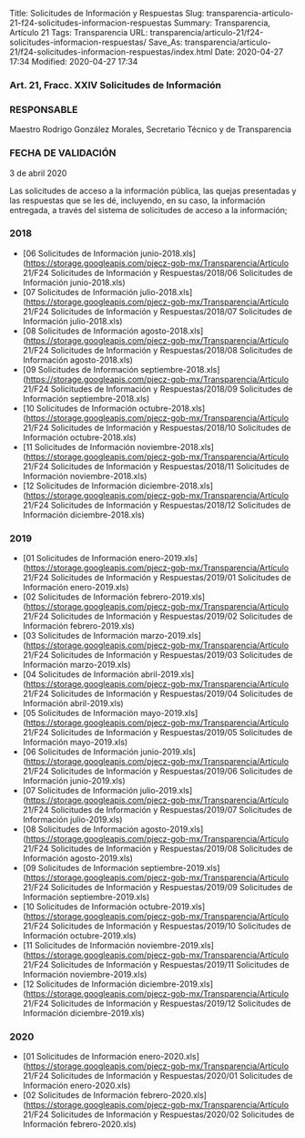 Title: Solicitudes de Información y Respuestas
Slug: transparencia-articulo-21-f24-solicitudes-informacion-respuestas
Summary: Transparencia, Artículo 21
Tags: Transparencia
URL: transparencia/articulo-21/f24-solicitudes-informacion-respuestas/
Save_As: transparencia/articulo-21/f24-solicitudes-informacion-respuestas/index.html
Date: 2020-04-27 17:34
Modified: 2020-04-27 17:34


### Art. 21, Fracc. XXIV Solicitudes de Información

### RESPONSABLE

Maestro Rodrigo González Morales, Secretario Técnico y de Transparencia

### FECHA DE VALIDACIÓN

3 de abril 2020

Las solicitudes de acceso a la información pública, las quejas presentadas y las respuestas que se les dé, incluyendo, en su caso, la información entregada, a través del sistema de solicitudes de acceso a la información;


### 2018


* [06 Solicitudes de Información junio-2018.xls](https://storage.googleapis.com/pjecz-gob-mx/Transparencia/Artículo 21/F24 Solicitudes de Información y Respuestas/2018/06 Solicitudes de Información junio-2018.xls)
* [07 Solicitudes de Información julio-2018.xls](https://storage.googleapis.com/pjecz-gob-mx/Transparencia/Artículo 21/F24 Solicitudes de Información y Respuestas/2018/07 Solicitudes de Información julio-2018.xls)
* [08 Solicitudes de Información agosto-2018.xls](https://storage.googleapis.com/pjecz-gob-mx/Transparencia/Artículo 21/F24 Solicitudes de Información y Respuestas/2018/08 Solicitudes de Información agosto-2018.xls)
* [09 Solicitudes de Información septiembre-2018.xls](https://storage.googleapis.com/pjecz-gob-mx/Transparencia/Artículo 21/F24 Solicitudes de Información y Respuestas/2018/09 Solicitudes de Información septiembre-2018.xls)
* [10 Solicitudes de Información octubre-2018.xls](https://storage.googleapis.com/pjecz-gob-mx/Transparencia/Artículo 21/F24 Solicitudes de Información y Respuestas/2018/10 Solicitudes de Información octubre-2018.xls)
* [11 Solicitudes de Información noviembre-2018.xls](https://storage.googleapis.com/pjecz-gob-mx/Transparencia/Artículo 21/F24 Solicitudes de Información y Respuestas/2018/11 Solicitudes de Información noviembre-2018.xls)
* [12 Solicitudes de Información diciembre-2018.xls](https://storage.googleapis.com/pjecz-gob-mx/Transparencia/Artículo 21/F24 Solicitudes de Información y Respuestas/2018/12 Solicitudes de Información diciembre-2018.xls)


### 2019


* [01 Solicitudes de Información enero-2019.xls](https://storage.googleapis.com/pjecz-gob-mx/Transparencia/Artículo 21/F24 Solicitudes de Información y Respuestas/2019/01 Solicitudes de Información enero-2019.xls)
* [02 Solicitudes de Información febrero-2019.xls](https://storage.googleapis.com/pjecz-gob-mx/Transparencia/Artículo 21/F24 Solicitudes de Información y Respuestas/2019/02 Solicitudes de Información febrero-2019.xls)
* [03 Solicitudes de Información marzo-2019.xls](https://storage.googleapis.com/pjecz-gob-mx/Transparencia/Artículo 21/F24 Solicitudes de Información y Respuestas/2019/03 Solicitudes de Información marzo-2019.xls)
* [04 Solicitudes de Información abril-2019.xls](https://storage.googleapis.com/pjecz-gob-mx/Transparencia/Artículo 21/F24 Solicitudes de Información y Respuestas/2019/04 Solicitudes de Información abril-2019.xls)
* [05 Solicitudes de Información mayo-2019.xls](https://storage.googleapis.com/pjecz-gob-mx/Transparencia/Artículo 21/F24 Solicitudes de Información y Respuestas/2019/05 Solicitudes de Información mayo-2019.xls)
* [06 Solicitudes de Información junio-2019.xls](https://storage.googleapis.com/pjecz-gob-mx/Transparencia/Artículo 21/F24 Solicitudes de Información y Respuestas/2019/06 Solicitudes de Información junio-2019.xls)
* [07 Solicitudes de Información julio-2019.xls](https://storage.googleapis.com/pjecz-gob-mx/Transparencia/Artículo 21/F24 Solicitudes de Información y Respuestas/2019/07 Solicitudes de Información julio-2019.xls)
* [08 Solicitudes de Información agosto-2019.xls](https://storage.googleapis.com/pjecz-gob-mx/Transparencia/Artículo 21/F24 Solicitudes de Información y Respuestas/2019/08 Solicitudes de Información agosto-2019.xls)
* [09 Solicitudes de Información septiembre-2019.xls](https://storage.googleapis.com/pjecz-gob-mx/Transparencia/Artículo 21/F24 Solicitudes de Información y Respuestas/2019/09 Solicitudes de Información septiembre-2019.xls)
* [10 Solicitudes de Información octubre-2019.xls](https://storage.googleapis.com/pjecz-gob-mx/Transparencia/Artículo 21/F24 Solicitudes de Información y Respuestas/2019/10 Solicitudes de Información octubre-2019.xls)
* [11 Solicitudes de Información noviembre-2019.xls](https://storage.googleapis.com/pjecz-gob-mx/Transparencia/Artículo 21/F24 Solicitudes de Información y Respuestas/2019/11 Solicitudes de Información noviembre-2019.xls)
* [12 Solicitudes de Información diciembre-2019.xls](https://storage.googleapis.com/pjecz-gob-mx/Transparencia/Artículo 21/F24 Solicitudes de Información y Respuestas/2019/12 Solicitudes de Información diciembre-2019.xls)


### 2020


* [01 Solicitudes de Información enero-2020.xls](https://storage.googleapis.com/pjecz-gob-mx/Transparencia/Artículo 21/F24 Solicitudes de Información y Respuestas/2020/01 Solicitudes de Información enero-2020.xls)
* [02 Solicitudes de Información febrero-2020.xls](https://storage.googleapis.com/pjecz-gob-mx/Transparencia/Artículo 21/F24 Solicitudes de Información y Respuestas/2020/02 Solicitudes de Información febrero-2020.xls)


